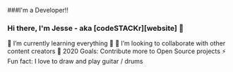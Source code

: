###I'm a Developer!!
### Hi there, I'm Jesse - aka [codeSTACKr][website] 👋
🌱 I’m currently learning everything 🤣
👯 I’m looking to collaborate with other content creators
🥅 2020 Goals: Contribute more to Open Source projects
⚡ Fun fact: I love to draw and play guitar / drums